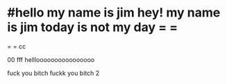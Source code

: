 #hello
my name is jim
hey!
my name is jim
today is not my day
= = 
 == 
  = =
  cc
  
 00
fff
hellloooooooooooooooo

fuck you bitch
fuckk you bitch 2

